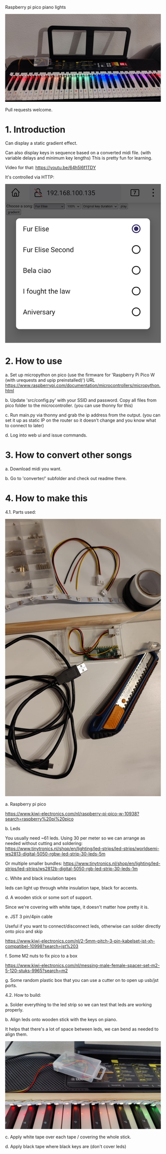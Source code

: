 Raspberry pi pico piano lights

![Alt text](/pictures/piano.jpg "")

Pull requests welcome.

# 1. Introduction

Can display a static gradient effect.

Can also display keys in sequence based on a converted midi file. (with variable delays and minimum key lengths)
This is pretty fun for learning.

Video for that: https://youtu.be/64h5l6f1TDY

It's controlled via HTTP:

![Alt text](/pictures/webui.jpg "")


# 2. How to use

a. Set up micropython on pico (use the firmware for 'Raspberry Pi Pico W (with urequests and upip preinstalled)') URL https://www.raspberrypi.com/documentation/microcontrollers/micropython.html

b. Update 'src/config.py' with your SSID and password. Copy all files from pico folder to the microcontroller. (you can use thonny for this)

c. Run main.py via thonny and grab the ip address from the output. (you can set it up as static IP on the router so it doesn't change and you know what to connect to later)

d. Log into web ui and issue commands.

# 3. How to convert other songs

a. Download midi you want.

b. Go to 'converter/' subfolder and check out readme there.


# 4. How to make this


4.1. Parts used:

![Alt text](/pictures/parts.jpg "")

a. Raspberry pi pico

https://www.kiwi-electronics.com/nl/raspberry-pi-pico-w-10938?search=raspberry%20pi%20pico

b. Leds

You usually need ~61 leds. Using 30 per meter so we can arrange as needed without cutting and soldering: https://www.tinytronics.nl/shop/en/lighting/led-strips/led-strips/worldsemi-ws2813-digital-5050-rgbw-led-strip-30-leds-5m
   
Or multiple smaller bundles: https://www.tinytronics.nl/shop/en/lighting/led-strips/led-strips/ws2812b-digital-5050-rgb-led-strip-30-leds-1m

c. White and black insulation tapes

leds can light up through white insulation tape, black for accents.

d. A wooden stick or some sort of support.

Since we're covering with white tape, it doesn't matter how pretty it is.

e. JST 3 pin/4pin cable

Useful if you want to connect/disconnect leds, otherwise can solder directly onto pico and skip

https://www.kiwi-electronics.com/nl/2-5mm-pitch-3-pin-kabelset-jst-xh-compatibel-10998?search=jst%203

f. Some M2 nuts to fix pico to a box

https://www.kiwi-electronics.com/nl/messing-male-female-spacer-set-m2-5-120-stuks-9965?search=m2

g. Some random plastic box that you can use a cutter on to open up usb/jst ports.


4.2. How to build:

a. Solder everything to the led strip so we can test that leds are working properly.

b. Align leds onto wooden stick with the keys on piano.

It helps that there's a lot of space between leds, we can bend as needed to align them.

![Alt text](/pictures/before_tape.jpg "")

c. Apply white tape over each tape / covering the whole stick.

d. Apply black tape where black keys are (don't cover leds)


